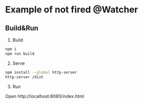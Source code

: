 # Example of not fired @Watcher

## Build&Run

1. Build

```bash
npm i
npm run build
```

2. Serve 

```bash
npm install --global http-server
http-server /dist
```

3. Run

Open http://localhost:8080/index.html
